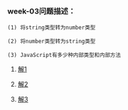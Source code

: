 ### week-03问题描述：
```
(1) 将string类型转为number类型

(2) 将number类型转为string类型

(3) JavaScript有多少种内部类型和内部方法
```

1. [解1](https://github.com/apacheao/Frontend-01-Template/blob/master/week03/convertStrToNum.js)

2. [解2](https://github.com/apacheao/Frontend-01-Template/blob/master/week03/convertNumberToString.js)

3. [解3](https://github.com/apacheao/blog/issues/10)
